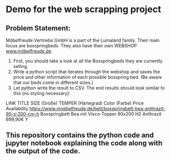 # Demo for the web scrapping project

## Problem Statement:
Möbelfreude Vertriebs GmbH is a part of the Lumaland family. Their main focus are boxspringbeds. 
They also have their own WEBSHOP www.möbelfreude.de. 

1.	First, you should take a look at all the Boxspringbeds they are currently selling. 
2.	Write a python script that iterates through the webshop and saves the price and other information of each possible boxspring bed. 
(Be aware that our beds come in different sizes.)
3.	Let python write the result to CSV. The end results should look similar to this (no styling necessary): 


LINK	TITLE	SIZE (Größe)	TEMPER (Härtegrad)	Color (Farbe)	Price	Availability
https://www.moebelfreude.de/bett/boxspringbett-bea-anthrazit-90-x-200-cm-h  Boxspringbett Bea mit Visco-Topper  90x200  H2	Anthrazit	699,90€	Y

## This repository contains the python code and jupyter notebook explaining the code along with the output of the code.
